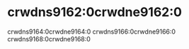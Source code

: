 # crwdns9162:0crwdne9162:0

crwdns9164:0crwdne9164:0 crwdns9166:0crwdne9166:0 crwdns9168:0crwdne9168:0